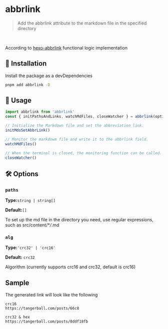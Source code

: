 # abbrlink

> Add the abbrlink attribute to the markdown file in the specified directory

<br>

According to [hexo-abbrlink](https://github.com/Rozbo/hexo-abbrlink) functional logic implementation

## 🏁 Installation

Install the package as a devDependencies

```bash
pnpm add abbrlink -D
```

## 🚀 Usage

```ts
import abbrlink from 'abbrlink'
const { initPathsAndLinks, watchMdFiles, closeWatcher } = abbrlink(options)

// Initialize the Markdown file and set the abbreviation link.
initMdsSetAbbrLink()

// Monitor the markdowm file and write it to the abbrlink field.
watchMdFiles()

// When the terminal is closed, the monitoring function can be called.
closeWatcher()
```

## 🛠️ Options

### `paths`

**Type:**`string | string[]`

**Default:**`[]`

To set up the md file in the directory you need, use regular expressions, such as src/content/\*_/_.md

### `alg`

**Type:**`'crc32' | 'crc16'`

**Default:** `crc32`

Algorithm (currently supports crc16 and crc32, default is crc16)

## Sample

The generated link will look like the following

```
crc16
https://tangerball.com/posts/66c8
```

```
crc32 & hex
https://tangerball.com/posts/8ddf18fb
```
